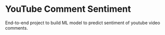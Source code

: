 # YouTube Comment Sentiment

End-to-end project to build ML model to predict sentiment of youtube video comments.
